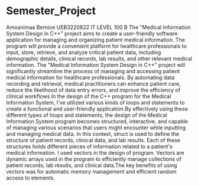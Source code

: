 # Semester_Project
Amoanimaa Bernice
UEB3220822
IT LEVEL 100 B
The "Medical Information System Design in C++" project aims to create a user-friendly software application for managing and organizing patient medical information. The program will provide a convenient platform for healthcare professionals to input, store, retrieve, and analyze critical patient data, including demographic details, clinical records, lab results, and other relevant medical information.
The "Medical Information System Design in C++" project will significantly streamline the process of managing and accessing patient medical information for healthcare professionals. By automating data recording and retrieval, medical practitioners can enhance patient care, reduce the likelihood of data entry errors, and improve the efficiency of clinical workflows
In the design of the C++ program for the Medical Information System, I've utilized various kinds of loops and statements to create a functional and user-friendly application.By effectively using these different types of loops and statements, the design of the Medical Information System program becomes structured, interactive, and capable of managing various scenarios that users might encounter while inputting and managing medical data.
 In this context, struct is used to define the structure of patient records, clinical data, and lab results. Each of these structures holds different pieces of information related to a patient's medical information.
I used vectors in the design of program. Vectors are dynamic arrays used in the program to efficiently manage collections of patient records, lab results, and clinical data.The key benefits of using vectors was for automatic memory management and efficient random access to elements.


